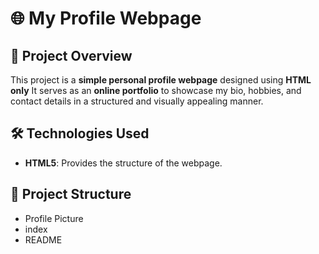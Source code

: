 # 🌐 My Profile Webpage

## 📌 Project Overview
This project is a **simple personal profile webpage** designed using **HTML only** 
It serves as an **online portfolio** to showcase my bio, hobbies, and contact details in a structured and visually appealing manner.

## 🛠 Technologies Used
- **HTML5**: Provides the structure of the webpage.  


## 📂 Project Structure
- Profile Picture
- index
- README
